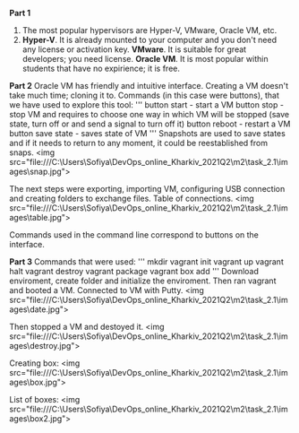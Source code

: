 **Part 1**
1. The most popular hypervisors are Hyper-V, VMware, Oracle VM, etc.
2. **Hyper-V**. It is already mounted to your computer and you don't need any license or activation key.
**VMware**. It is suitable for great developers; you need license.
**Oracle VM**. It is most popular within students that have no expirience; it is free.

**Part 2**
Oracle VM has friendly and intuitive interface. Creating a VM doesn't take much time; cloning it to.
Commands (in this case were buttons), that we have used to explore this tool:
''' 
button start - start a VM
button stop - stop VM and requires to choose one way in which VM will be stopped (save state, turn off or and send a signal to turn off it)
button reboot - restart a VM
button save state - saves state of VM
'''
Snapshots are used to save states and if it needs to return to any moment, it could be reestablished from snaps.
<img
src="file:///C:\Users\Sofiya\DevOps_online_Kharkiv_2021Q2\m2\task_2.1\images\snap.jpg"\>

The next steps were exporting, importing VM, configuring USB connection and creating folders to exchange files.
Table of connections.
<img
src="file:///C:\Users\Sofiya\DevOps_online_Kharkiv_2021Q2\m2\task_2.1\images\table.jpg"\>

Сommands used in the command line correspond to buttons on the interface.

**Part 3**
Commands that were used:
'''
mkdir 
vagrant init
vagrant up
vagrant halt
vagrant destroy
vagrant package
vagrant box add
'''
Download enviroment, create folder and initialize the enviroment.
Then ran vagrant and booted a VM.
Connected to VM with Putty.
<img
src="file:///C:\Users\Sofiya\DevOps_online_Kharkiv_2021Q2\m2\task_2.1\images\date.jpg"\>

Then stopped a VM and destoyed it.
<img
src="file:///C:\Users\Sofiya\DevOps_online_Kharkiv_2021Q2\m2\task_2.1\images\destroy.jpg"\>

Creating box:
<img
src="file:///C:\Users\Sofiya\DevOps_online_Kharkiv_2021Q2\m2\task_2.1\images\box.jpg"\>

List of boxes:
<img
src="file:///C:\Users\Sofiya\DevOps_online_Kharkiv_2021Q2\m2\task_2.1\images\box2.jpg"\>